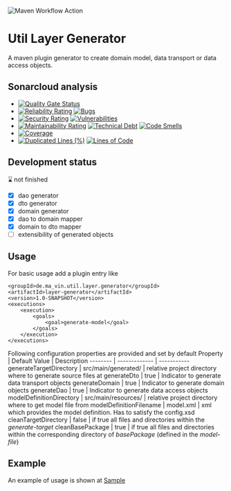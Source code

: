 ![Maven Workflow Action](https://github.com/Ma-Vin/de.ma_vin.util.layerGenerator/actions/workflows/maven.yml/badge.svg)

# Util Layer Generator
A maven plugin generator to create domain model, data transport or data access objects.

## Sonarcloud analysis

* [![Quality Gate Status](https://sonarcloud.io/api/project_badges/measure?project=Ma-Vin_de.ma_vin.util.layerGenerator&metric=alert_status)](https://sonarcloud.io/dashboard?id=Ma-Vin_de.ma_vin.util.layerGenerator)
* [![Reliability Rating](https://sonarcloud.io/api/project_badges/measure?project=Ma-Vin_de.ma_vin.util.layerGenerator&metric=reliability_rating)](https://sonarcloud.io/dashboard?id=Ma-Vin_de.ma_vin.util.layerGenerator)  [![Bugs](https://sonarcloud.io/api/project_badges/measure?project=Ma-Vin_de.ma_vin.util.layerGenerator&metric=bugs)](https://sonarcloud.io/dashboard?id=Ma-Vin_de.ma_vin.util.layerGenerator)
* [![Security Rating](https://sonarcloud.io/api/project_badges/measure?project=Ma-Vin_de.ma_vin.util.layerGenerator&metric=security_rating)](https://sonarcloud.io/dashboard?id=Ma-Vin_de.ma_vin.util.layerGenerator)  [![Vulnerabilities](https://sonarcloud.io/api/project_badges/measure?project=Ma-Vin_de.ma_vin.util.layerGenerator&metric=vulnerabilities)](https://sonarcloud.io/dashboard?id=Ma-Vin_de.ma_vin.util.layerGenerator)
* [![Maintainability Rating](https://sonarcloud.io/api/project_badges/measure?project=Ma-Vin_de.ma_vin.util.layerGenerator&metric=sqale_rating)](https://sonarcloud.io/dashboard?id=Ma-Vin_de.ma_vin.util.layerGenerator)  [![Technical Debt](https://sonarcloud.io/api/project_badges/measure?project=Ma-Vin_de.ma_vin.util.layerGenerator&metric=sqale_index)](https://sonarcloud.io/dashboard?id=Ma-Vin_de.ma_vin.util.layerGenerator)  [![Code Smells](https://sonarcloud.io/api/project_badges/measure?project=Ma-Vin_de.ma_vin.util.layerGenerator&metric=code_smells)](https://sonarcloud.io/dashboard?id=Ma-Vin_de.ma_vin.util.layerGenerator)
* [![Coverage](https://sonarcloud.io/api/project_badges/measure?project=Ma-Vin_de.ma_vin.util.layerGenerator&metric=coverage)](https://sonarcloud.io/dashboard?id=Ma-Vin_de.ma_vin.util.layerGenerator)
* [![Duplicated Lines (%)](https://sonarcloud.io/api/project_badges/measure?project=Ma-Vin_de.ma_vin.util.layerGenerator&metric=duplicated_lines_density)](https://sonarcloud.io/dashboard?id=Ma-Vin_de.ma_vin.util.layerGenerator)  [![Lines of Code](https://sonarcloud.io/api/project_badges/measure?project=Ma-Vin_de.ma_vin.util.layerGenerator&metric=ncloc)](https://sonarcloud.io/dashboard?id=Ma-Vin_de.ma_vin.util.layerGenerator)

## Development status
:hourglass: not finished
- [x] dao generator
- [x] dto generator
- [x] domain generator
- [x] dao to domain mapper
- [x] domain to dto mapper
- [ ] extensibility of generated objects

## Usage
For basic usage add a plugin entry like
```
<groupId>de.ma_vin.util.layer.generator</groupId>
<artifactId>layer-generator</artifactId>
<version>1.0-SNAPSHOT</version>
<executions>
    <execution>
        <goals>
            <goal>generate-model</goal>
        </goals>
    </execution>
</executions>
````
Following configuration properties are provided and set by default
Property | Default Value | Description
-------- | ------------- | -----------
generateTargetDirectory | src/main/generated/ | relative project directory where to generate source files at
generateDto | true | Indicator to generate data transport objects
generateDomain | true | Indicator to generate domain objects
generateDao | true | Indicator to generate data access objects
modelDefinitionDirectory | src/main/resources/ | relative project directory where to get model file from
modelDefinitionFilename | model.xml | xml which provides the model definition. Has to satisfy the config.xsd
cleanTargetDirectory | false | if true all files and directories within the *generate-target*
cleanBasePackage | true | if true all files and directories within the corresponding directory of *basePackage* (defined in the *model-file*)

## Example
An example of usage is shown at [Sample](../layer-generator-sample/README.md)